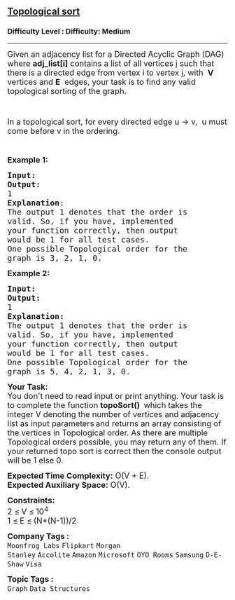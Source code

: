 <h2><a href="https://www.geeksforgeeks.org/problems/topological-sort/1?page=1&category=Graph&difficulty=Medium&sortBy=submissions">Topological sort</a></h2><h3>Difficulty Level : Difficulty: Medium</h3><hr><div class="problems_problem_content__Xm_eO"><p><span style="font-size: 18px;">Given an adjacency list for a Directed Acyclic Graph (DAG) where <strong>adj_list[i]</strong> contains a list of all vertices j such that there is a directed edge from vertex i to vertex j, with&nbsp; <strong>V</strong>&nbsp; vertices and <strong>E</strong>&nbsp; edges, your task is to find any valid topological sorting of the graph.</span></p>
<p><span style="font-size: 18px;">&nbsp;</span></p>
<p><span style="font-size: 18px;">In a topological sort, for every directed edge u -&gt; v,&nbsp; u must come before v in the ordering.</span></p>
<p>&nbsp;</p>
<p><span style="font-size: 18px;"><strong>Example 1:</strong></span></p>
<pre><span style="font-size: 18px;"><strong>Input:</strong></span>
<img src="https://media.geeksforgeeks.org/img-practice/PROD/addEditProblem/700255/Web/Other/24aa5d54-bc1f-489c-bd2d-ad02ddccdf31_1684492511.png" alt="">
<span style="font-size: 18px;"><strong>Output:</strong>
1
<strong>Explanation</strong>:
The output 1 denotes that the order is
valid. So, if you have, implemented
your function correctly, then output
would be 1 for all test cases.</span>
<span style="font-size: 18px;">One possible Topological order for the
graph is 3, 2, 1, 0.</span>
</pre>
<p><span style="font-size: 18px;"><strong>Example 2:</strong></span></p>
<pre><span style="font-size: 18px;"><strong>Input:</strong></span>
<img src="https://media.geeksforgeeks.org/img-practice/PROD/addEditProblem/700255/Web/Other/c35bb1d1-130c-49aa-a17e-118181d7bdcd_1684492512.png" alt="">
<span style="font-size: 18px;"><strong>Output:</strong>
1
</span><span style="font-size: 18px;"><strong>Explanation:
</strong></span><span style="font-size: 18px;">The output 1 denotes that the order is
valid. So, if you have, implemented
your function correctly, then output
would be 1 for all test cases.
One possible Topological order for the
graph is 5, 4, 2, 1, 3, 0.</span></pre>
<p><span style="font-size: 18px;"><strong>Your Task:</strong><br>You don't need to read input or print anything. Your task is to complete the function&nbsp;<strong>topoSort()</strong>&nbsp;</span> <span style="font-size: 18px;">which takes the integer V denoting the number of vertices and adjacency list as input parameters</span> <span style="font-size: 18px;"> and returns an array consisting of the vertices in Topological order. As there are multiple Topological orders possible, you may return any of them. If your returned topo sort is correct then the console output will be 1 else 0.</span></p>
<p><span style="font-size: 18px;"><strong>Expected Time Complexity:</strong>&nbsp;O(V + E).<br><strong>Expected Auxiliary Space:</strong>&nbsp;O(V).</span></p>
<p><span style="font-size: 18px;"><strong>Constraints:</strong><br>2 </span> <span style="font-size: 18px;">≤</span> <span style="font-size: 18px;"> V </span> <span style="font-size: 18px;">≤</span> <span style="font-size: 18px;">10<sup>4</sup><br>1 </span> <span style="font-size: 18px;">≤</span> <span style="font-size: 18px;"> E </span> <span style="font-size: 18px;">≤</span> <span style="font-size: 18px;"> (N*(N-1))/2</span></p></div><p><span style=font-size:18px><strong>Company Tags : </strong><br><code>Moonfrog Labs</code>&nbsp;<code>Flipkart</code>&nbsp;<code>Morgan Stanley</code>&nbsp;<code>Accolite</code>&nbsp;<code>Amazon</code>&nbsp;<code>Microsoft</code>&nbsp;<code>OYO Rooms</code>&nbsp;<code>Samsung</code>&nbsp;<code>D-E-Shaw</code>&nbsp;<code>Visa</code>&nbsp;<br><p><span style=font-size:18px><strong>Topic Tags : </strong><br><code>Graph</code>&nbsp;<code>Data Structures</code>&nbsp;